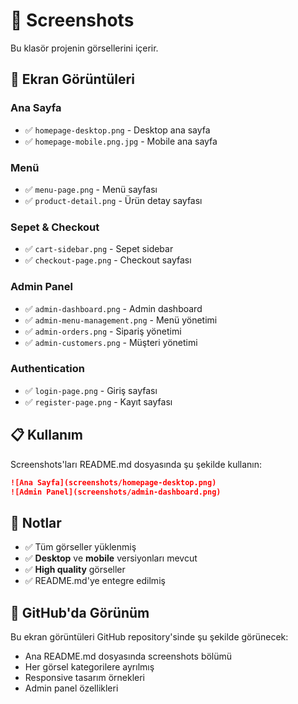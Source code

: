 # 📸 Screenshots

Bu klasör projenin görsellerini içerir.

## 📱 Ekran Görüntüleri

### Ana Sayfa
- ✅ `homepage-desktop.png` - Desktop ana sayfa
- ✅ `homepage-mobile.png.jpg` - Mobile ana sayfa

### Menü
- ✅ `menu-page.png` - Menü sayfası
- ✅ `product-detail.png` - Ürün detay sayfası

### Sepet & Checkout
- ✅ `cart-sidebar.png` - Sepet sidebar
- ✅ `checkout-page.png` - Checkout sayfası

### Admin Panel
- ✅ `admin-dashboard.png` - Admin dashboard
- ✅ `admin-menu-management.png` - Menü yönetimi
- ✅ `admin-orders.png` - Sipariş yönetimi
- ✅ `admin-customers.png` - Müşteri yönetimi

### Authentication
- ✅ `login-page.png` - Giriş sayfası
- ✅ `register-page.png` - Kayıt sayfası

## 📋 Kullanım

Screenshots'ları README.md dosyasında şu şekilde kullanın:

```markdown
![Ana Sayfa](screenshots/homepage-desktop.png)
![Admin Panel](screenshots/admin-dashboard.png)
```

## 📝 Notlar

- ✅ Tüm görseller yüklenmiş
- ✅ **Desktop** ve **mobile** versiyonları mevcut
- ✅ **High quality** görseller
- ✅ README.md'ye entegre edilmiş

## 🎯 GitHub'da Görünüm

Bu ekran görüntüleri GitHub repository'sinde şu şekilde görünecek:
- Ana README.md dosyasında screenshots bölümü
- Her görsel kategorilere ayrılmış
- Responsive tasarım örnekleri
- Admin panel özellikleri
